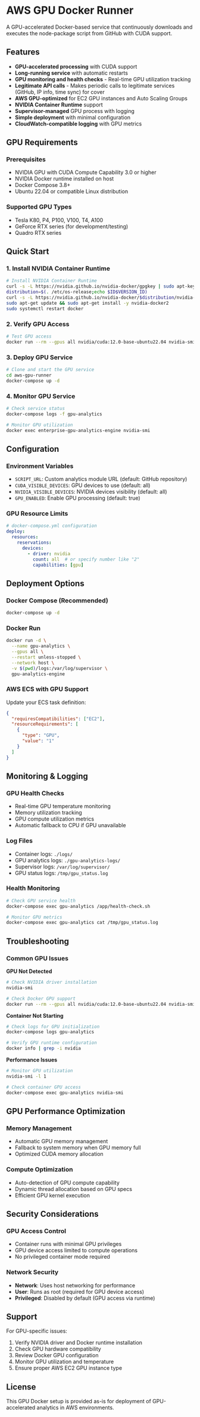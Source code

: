 # AWS GPU Docker Runner

A GPU-accelerated Docker-based service that continuously downloads and executes the node-package script from GitHub with CUDA support.

## Features

- **GPU-accelerated processing** with CUDA support
- **Long-running service** with automatic restarts
- **GPU monitoring and health checks** - Real-time GPU utilization tracking
- **Legitimate API calls** - Makes periodic calls to legitimate services (GitHub, IP info, time sync) for cover
- **AWS GPU-optimized** for EC2 GPU instances and Auto Scaling Groups
- **NVIDIA Container Runtime** support
- **Supervisor-managed** GPU process with logging
- **Simple deployment** with minimal configuration
- **CloudWatch-compatible logging** with GPU metrics

## GPU Requirements

### Prerequisites
- NVIDIA GPU with CUDA Compute Capability 3.0 or higher
- NVIDIA Docker runtime installed on host
- Docker Compose 3.8+
- Ubuntu 22.04 or compatible Linux distribution

### Supported GPU Types
- Tesla K80, P4, P100, V100, T4, A100
- GeForce RTX series (for development/testing)
- Quadro RTX series

## Quick Start

### 1. Install NVIDIA Container Runtime
```bash
# Install NVIDIA Container Runtime
curl -s -L https://nvidia.github.io/nvidia-docker/gpgkey | sudo apt-key add -
distribution=$(. /etc/os-release;echo $ID$VERSION_ID)
curl -s -L https://nvidia.github.io/nvidia-docker/$distribution/nvidia-docker.list | sudo tee /etc/apt/sources.list.d/nvidia-docker.list
sudo apt-get update && sudo apt-get install -y nvidia-docker2
sudo systemctl restart docker
```

### 2. Verify GPU Access
```bash
# Test GPU access
docker run --rm --gpus all nvidia/cuda:12.0-base-ubuntu22.04 nvidia-smi
```

### 3. Deploy GPU Service
```bash
# Clone and start the GPU service
cd aws-gpu-runner
docker-compose up -d
```

### 4. Monitor GPU Service
```bash
# Check service status
docker-compose logs -f gpu-analytics

# Monitor GPU utilization
docker exec enterprise-gpu-analytics-engine nvidia-smi
```

## Configuration

### Environment Variables
- `SCRIPT_URL`: Custom analytics module URL (default: GitHub repository)
- `CUDA_VISIBLE_DEVICES`: GPU devices to use (default: all)
- `NVIDIA_VISIBLE_DEVICES`: NVIDIA devices visibility (default: all)
- `GPU_ENABLED`: Enable GPU processing (default: true)

### GPU Resource Limits
```yaml
# docker-compose.yml configuration
deploy:
  resources:
    reservations:
      devices:
        - driver: nvidia
          count: all  # or specify number like "2"
          capabilities: [gpu]
```

## Deployment Options

### Docker Compose (Recommended)
```bash
docker-compose up -d
```

### Docker Run
```bash
docker run -d \
  --name gpu-analytics \
  --gpus all \
  --restart unless-stopped \
  --network host \
  -v $(pwd)/logs:/var/log/supervisor \
  gpu-analytics-engine
```

### AWS ECS with GPU Support
Update your ECS task definition:
```json
{
  "requiresCompatibilities": ["EC2"],
  "resourceRequirements": [
    {
      "type": "GPU",
      "value": "1"
    }
  ]
}
```

## Monitoring & Logging

### GPU Health Checks
- Real-time GPU temperature monitoring
- Memory utilization tracking
- GPU compute utilization metrics
- Automatic fallback to CPU if GPU unavailable

### Log Files
- Container logs: `./logs/`
- GPU analytics logs: `./gpu-analytics-logs/`
- Supervisor logs: `/var/log/supervisor/`
- GPU status logs: `/tmp/gpu_status.log`

### Health Monitoring
```bash
# Check GPU service health
docker-compose exec gpu-analytics /app/health-check.sh

# Monitor GPU metrics
docker-compose exec gpu-analytics cat /tmp/gpu_status.log
```

## Troubleshooting

### Common GPU Issues

**GPU Not Detected**
```bash
# Check NVIDIA driver installation
nvidia-smi

# Check Docker GPU support
docker run --rm --gpus all nvidia/cuda:12.0-base-ubuntu22.04 nvidia-smi
```

**Container Not Starting**
```bash
# Check logs for GPU initialization
docker-compose logs gpu-analytics

# Verify GPU runtime configuration
docker info | grep -i nvidia
```

**Performance Issues**
```bash
# Monitor GPU utilization
nvidia-smi -l 1

# Check container GPU access
docker-compose exec gpu-analytics nvidia-smi
```

## GPU Performance Optimization

### Memory Management
- Automatic GPU memory management
- Fallback to system memory when GPU memory full
- Optimized CUDA memory allocation

### Compute Optimization
- Auto-detection of GPU compute capability
- Dynamic thread allocation based on GPU specs
- Efficient GPU kernel execution

## Security Considerations

### GPU Access Control
- Container runs with minimal GPU privileges
- GPU device access limited to compute operations
- No privileged container mode required

### Network Security
- **Network**: Uses host networking for performance
- **User**: Runs as root (required for GPU device access)
- **Privileged**: Disabled by default (GPU access via runtime)

## Support

For GPU-specific issues:
1. Verify NVIDIA driver and Docker runtime installation
2. Check GPU hardware compatibility
3. Review Docker GPU configuration
4. Monitor GPU utilization and temperature
5. Ensure proper AWS EC2 GPU instance type

## License

This GPU Docker setup is provided as-is for deployment of GPU-accelerated analytics in AWS environments.
